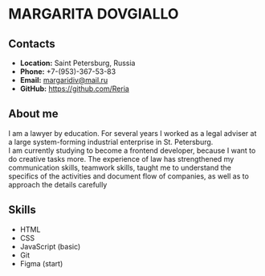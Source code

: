 # **MARGARITA DOVGIALLO**

## __Contacts__
- __Location:__ Saint Petersburg, Russia
- __Phone:__ +7-(953)-367-53-83
- __Email:__ margaridiv@mail.ru
- __GitHub:__ https://github.com/Reria

## __About me__
I am a lawyer by education. For several years I worked as a legal adviser at a large system-forming industrial enterprise in St. Petersburg.  
I am currently studying to become a frontend developer, because I want to do creative tasks more. 
The experience of law has strengthened my communication skills, teamwork skills, taught me to understand the specifics of the activities and document flow of companies, 
as well as to approach the details carefully 

## __Skills__
- HTML
- CSS
- JavaScript (basic)
- Git
- Figma (start)

